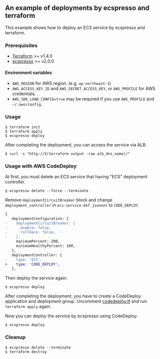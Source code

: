 ## An example of deployments by ecspresso and terraform

This example shows how to deploy an ECS service by ecspresso and terraform.

### Prerequisites

- [Terraform](https://www.terraform.io/) >= v1.4.0
- [ecspresso](https://github.com/kayac/ecspresso) >= v2.0.0

#### Environment variables

- `AWS_REGION` for AWS region. (e.g. `ap-northeast-1`)
- `AWS_ACCESS_KEY_ID` and `AWS_SECRET_ACCESS_KEY`, or `AWS_PROFILE` for AWS credentials.
- `AWS_SDK_LOAD_CONFIG=true` may be required if you use `AWS_PROFILE` and `~/.aws/config`.

### Usage

```console
$ terraform init
$ terraform apply
$ ecspresso deploy
```

After completing the deployment, you can access the service via ALB.

```console
$ curl -s "http://$(terraform output -raw alb_dns_name)/"
```

### Usage with AWS CodeDeploy

At first, you must delete an ECS service that having "ECS" deployment controller.

```console
$ ecspresso delete --force --terminate
```

Remove `deploymentCircuitBreaker` block and change `deployment_controller` in `ecs-service-def.jsonnet` to `CODE_DEPLOY`.

```diff
{
   deploymentConfiguration: {
-    deploymentCircuitBreaker: {
-      enable: false,
-      rollback: false,
-    },
     maximumPercent: 200,
     minimumHealthyPercent: 100,
   },
   deploymentController: {
-    type: 'ECS',
+    type: 'CODE_DEPLOY',
   },
```

Then deploy the service again.

```console
$ ecspresso deploy
```

After completing the deployment, you have to create a CodeDeploy application and deployment group.
Uncomment [codedeploy.tf](./codedeploy.tf) and run `terraform apply` again.

Now you can deploy the service by ecspresso using CodeDeploy.

```console
$ ecspresso deploy
```

### Cleanup

```console
$ ecspresso delete --terminate
$ terraform destroy
```

